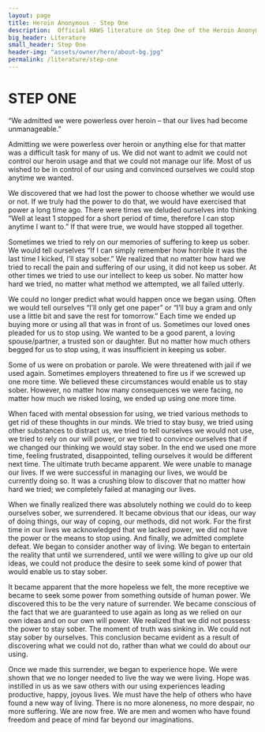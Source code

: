 ```yaml
---
layout: page
title: Heroin Anonymous - Step One
description:  Official HAWS literature on Step One of the Heroin Anonymous program
big_header: Literature
small_header: Step One
header-img: "assets/owner/hero/about-bg.jpg"
permalink: /literature/step-one
---
```


# STEP ONE

“We admitted we were powerless over heroin – that our lives had become unmanageable.”

Admitting we were powerless over heroin or anything else for that matter was a difficult task for many of us. We did not want to admit we could not control our heroin usage and that we could not manage our life. Most of us wished to be in control of our using and convinced ourselves we could stop anytime we wanted.

We discovered that we had lost the power to choose whether we would use or not. If we truly had the power to do that, we would have exercised that power a long time ago. There were times we deluded ourselves into thinking “Well at least 1 stopped for a short period of time, therefore I can stop anytime I want to.” If that were true, we would have stopped all together.

Sometimes we tried to rely on our memories of suffering to keep us sober. We would tell ourselves “If I can simply remember how horrible it was the last time I kicked, I’ll stay sober.” We realized that no matter how hard we tried to recall the pain and suffering of our using, it did not keep us sober. At other times we tried to use our intellect to keep us sober. No matter how hard we tried, no matter what method we attempted, we all failed utterly.

We could no longer predict what would happen once we began using. Often we would tell ourselves “I’ll only get one paper” or “I’ll buy a gram and only use a little bit and save the rest for tomorrow.” Each time we ended up buying more or using all that was in front of us.
Sometimes our loved ones pleaded for us to stop using. We wanted to be a good parent, a loving spouse/partner, a trusted son or daughter. But no matter how much others begged for us to stop using, it was insufficient in keeping us sober.

Some of us were on probation or parole. We were threatened with jail if we used again. Sometimes employers threatened to fire us if we screwed up one more time. We believed these circumstances would enable us to stay sober. However, no matter how many consequences we were facing, no matter how much we risked losing, we ended up using one more time.

When faced with mental obsession for using, we tried various methods to get rid of these thoughts in our minds. We tried to stay busy, we tried using other substances to distract us, we tried to tell ourselves we would not use, we tried to rely on our will power, or we tried to convince ourselves that if we changed our thinking we would stay sober. In the end we used one more time, feeling frustrated, disappointed, telling ourselves it would be different next time.
The ultimate truth became apparent. We were unable to manage our lives. If we were successful in managing our lives, we would be currently doing so. It was a crushing blow to discover that no matter how hard we tried; we completely failed at managing our lives.

When we finally realized there was absolutely nothing we could do to keep ourselves sober, we surrendered. It became obvious that our ideas, our way of doing things, our way of coping, our methods, did not work. For the first time in our lives we acknowledged that we lacked power, we did not have the power or the means to stop using. And finally, we admitted complete defeat.
We began to consider another way of living. We began to entertain the reality that until we surrendered, until we were willing to give up our old ideas, we could not produce the desire to seek some kind of power that would enable us to stay sober.

It became apparent that the more hopeless we felt, the more receptive we became to seek some power from something outside of human power. We discovered this to be the very nature of surrender. We became conscious of the fact that we are guaranteed to use again as long as we relied on our own ideas and on our own will power. We realized that we did not possess the power to stay sober.
The moment of truth was sinking in. We could not stay sober by ourselves. This conclusion became evident as a result of discovering what we could not do, rather than what we could do about our using.

Once we made this surrender, we began to experience hope. We were shown that we no longer needed to live the way we were living. Hope was instilled in us as we saw others with our using experiences leading productive, happy, joyous lives. We must have the help of others who have found a new way of living. There is no more aloneness, no more despair, no more suffering. We are now free. We are men and women who have found freedom and peace of mind far beyond our imaginations.